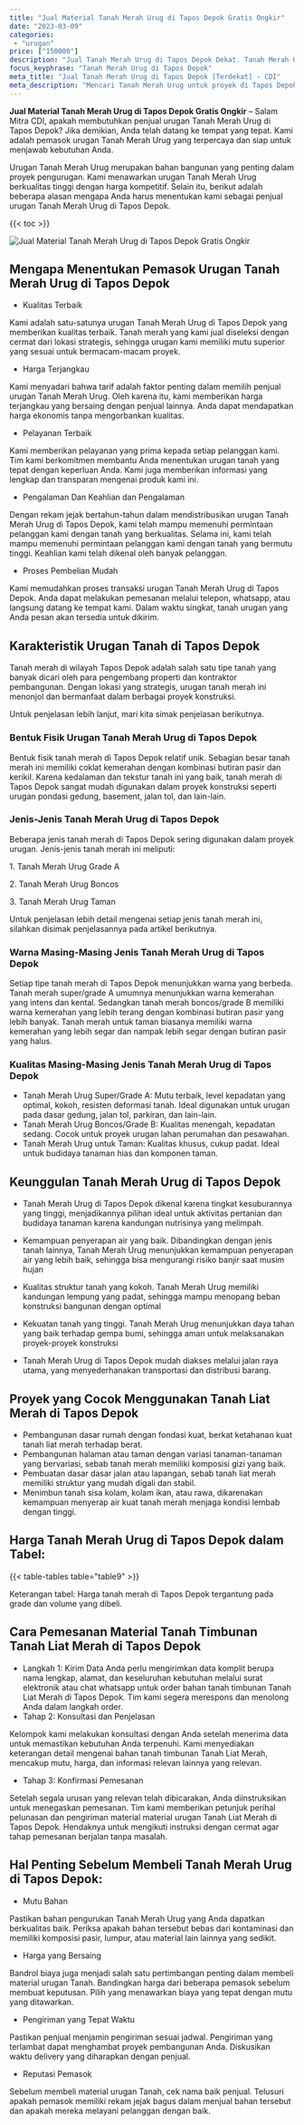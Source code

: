 ```yaml
---
title: "Jual Material Tanah Merah Urug di Tapos Depok Gratis Ongkir"
date: "2023-03-09"
categories:
 - "urugan"
price: ["150000"]
description: "Jual Tanah Merah Urug di Tapos Depok Dekat. Tanah Merah Urug ini sering dipakai dalam proyek konstruksi sebagai bahan urugan yang tahan lama dan tepat guna. Silakan hubungi kami untuk informasi lebih lanjut."
focus_keyphrase: "Tanah Merah Urug di Tapos Depok"
meta_title: "Jual Tanah Merah Urug di Tapos Depok [Terdekat] - CDI"
meta_description: "Mencari Tanah Merah Urug untuk proyek di Tapos Depok? Kami memiliki Tanah Merah Urug berkualitas untuk urugan lahan. Segera dapatkan penawaran terbaik."
---
```


**Jual Material Tanah Merah Urug di Tapos Depok Gratis Ongkir** – Salam Mitra CDI, apakah membutuhkan penjual urugan Tanah Merah Urug di Tapos Depok? Jika demikian, Anda telah datang ke tempat yang tepat. Kami adalah pemasok urugan Tanah Merah Urug yang terpercaya dan siap untuk menjawab kebutuhan Anda.

Urugan Tanah Merah Urug merupakan bahan bangunan yang penting dalam proyek pengurugan. Kami menawarkan urugan Tanah Merah Urug berkualitas tinggi dengan harga kompetitif. Selain itu, berikut adalah beberapa alasan mengapa Anda harus menentukan kami sebagai penjual urugan Tanah Merah Urug di Tapos Depok.

{{< toc >}}

![Jual Material Tanah Merah Urug di Tapos Depok Gratis Ongkir](/images/tanah/tanah-urug-22.jpg)

## Mengapa Menentukan Pemasok Urugan Tanah Merah Urug di Tapos Depok

*   Kualitas Terbaik

Kami adalah satu-satunya urugan Tanah Merah Urug di Tapos Depok yang memberikan kualitas terbaik. Tanah merah yang kami jual diseleksi dengan cermat dari lokasi strategis, sehingga urugan kami memiliki mutu superior yang sesuai untuk bermacam-macam proyek.

*   Harga Terjangkau

Kami menyadari bahwa tarif adalah faktor penting dalam memilih penjual urugan Tanah Merah Urug. Oleh karena itu, kami memberikan harga terjangkau yang bersaing dengan penjual lainnya. Anda dapat mendapatkan harga ekonomis tanpa mengorbankan kualitas.
*   Pelayanan Terbaik

Kami memberikan pelayanan yang prima kepada setiap pelanggan kami. Tim kami berkomitmen membantu Anda menentukan urugan tanah yang tepat dengan keperluan Anda. Kami juga memberikan informasi yang lengkap dan transparan mengenai produk kami ini.
*   Pengalaman Dan Keahlian dan Pengalaman

Dengan rekam jejak bertahun-tahun dalam mendistribusikan urugan Tanah Merah Urug di Tapos Depok, kami telah mampu memenuhi permintaan pelanggan kami dengan tanah yang berkualitas. Selama ini, kami telah mampu memenuhi permintaan pelanggan kami dengan tanah yang bermutu tinggi. Keahlian kami telah dikenal oleh banyak pelanggan.
*   Proses Pembelian Mudah

Kami memudahkan proses transaksi urugan Tanah Merah Urug di Tapos Depok. Anda dapat melakukan pemesanan melalui telepon, whatsapp, atau langsung datang ke tempat kami. Dalam waktu singkat, tanah urugan yang Anda pesan akan tersedia untuk dikirim.

## Karakteristik Urugan Tanah di Tapos Depok

Tanah merah di wilayah Tapos Depok adalah salah satu tipe tanah yang banyak dicari oleh para pengembang properti dan kontraktor pembangunan. Dengan lokasi yang strategis, urugan tanah merah ini menonjol dan bermanfaat dalam berbagai proyek konstruksi.

Untuk penjelasan lebih lanjut, mari kita simak penjelasan berikutnya.

### Bentuk Fisik Urugan Tanah Merah Urug di Tapos Depok

Bentuk fisik tanah merah di Tapos Depok relatif unik. Sebagian besar tanah merah ini memiliki coklat kemerahan dengan kombinasi butiran pasir dan kerikil. Karena kedalaman dan tekstur tanah ini yang baik, tanah merah di Tapos Depok sangat mudah digunakan dalam proyek konstruksi seperti urugan pondasi gedung, basement, jalan tol, dan lain-lain.

### Jenis-Jenis Tanah Merah Urug di Tapos Depok

Beberapa jenis tanah merah di Tapos Depok sering digunakan dalam proyek urugan. Jenis-jenis tanah merah ini meliputi:

1\.  Tanah Merah Urug Grade A

2\.  Tanah Merah Urug Boncos

3\.  Tanah Merah Urug Taman

Untuk penjelasan lebih detail mengenai setiap jenis tanah merah ini, silahkan disimak penjelasannya pada artikel berikutnya. 

### Warna Masing-Masing Jenis Tanah Merah Urug di Tapos Depok

Setiap tipe tanah merah di Tapos Depok menunjukkan warna yang berbeda. Tanah merah super/grade A umumnya menunjukkan warna kemerahan yang intens dan kental. Sedangkan tanah merah boncos/grade B memiliki warna kemerahan yang lebih terang dengan kombinasi butiran pasir yang lebih banyak. Tanah merah untuk taman biasanya memiliki warna kemerahan yang lebih segar dan nampak lebih segar dengan butiran pasir yang halus.

### Kualitas Masing-Masing Jenis Tanah Merah Urug di Tapos Depok

*   Tanah Merah Urug Super/Grade A: Mutu terbaik, level kepadatan yang optimal, kokoh, resisten deformasi tanah. Ideal digunakan untuk urugan pada dasar gedung, jalan tol, parkiran, dan lain-lain.
*   Tanah Merah Urug Boncos/Grade B: Kualitas menengah, kepadatan sedang. Cocok untuk proyek urugan lahan perumahan dan pesawahan.
*   Tanah Merah Urug untuk Taman: Kualitas khusus, cukup padat. Ideal untuk budidaya tanaman hias dan komponen taman. 

## Keunggulan Tanah Merah Urug di Tapos Depok

*   Tanah Merah Urug di Tapos Depok dikenal karena tingkat kesuburannya yang tinggi, menjadikannya pilihan ideal untuk aktivitas pertanian dan budidaya tanaman karena kandungan nutrisinya yang melimpah.
*   Kemampuan penyerapan air yang baik. Dibandingkan dengan jenis tanah lainnya, Tanah Merah Urug menunjukkan kemampuan penyerapan air yang lebih baik, sehingga bisa mengurangi risiko banjir saat musim hujan

*   Kualitas struktur tanah yang kokoh. Tanah Merah Urug memiliki kandungan lempung yang padat, sehingga mampu menopang beban konstruksi bangunan dengan optimal

*   Kekuatan tanah yang tinggi. Tanah Merah Urug menunjukkan daya tahan yang baik terhadap gempa bumi, sehingga aman untuk melaksanakan proyek-proyek konstruksi

*   Tanah Merah Urug di Tapos Depok mudah diakses melalui jalan raya utama, yang menyederhanakan transportasi dan distribusi barang.

## Proyek yang Cocok Menggunakan Tanah Liat Merah di Tapos Depok

*   Pembangunan dasar rumah dengan fondasi kuat, berkat ketahanan kuat tanah liat merah terhadap berat.
*   Pembangunan halaman atau taman dengan variasi tanaman-tanaman yang bervariasi, sebab tanah merah memiliki komposisi gizi yang baik.
*   Pembuatan dasar dasar jalan atau lapangan, sebab tanah liat merah memiliki struktur yang mudah digali dan stabil.
*   Menimbun tanah sisa kolam, kolam ikan, atau rawa, dikarenakan kemampuan menyerap air kuat tanah merah menjaga kondisi lembab dengan tinggi.

## Harga Tanah Merah Urug di Tapos Depok dalam Tabel:

{{< table-tables table="table9" >}}

Keterangan tabel: Harga tanah merah di Tapos Depok tergantung pada grade dan volume yang dibeli.

## Cara Pemesanan Material Tanah Timbunan Tanah Liat Merah di Tapos Depok

*   Langkah 1: Kirim Data
Anda perlu mengirimkan data komplit berupa nama lengkap, alamat, dan keseluruhan kebutuhan melalui surat elektronik atau chat whatsapp untuk order bahan tanah timbunan Tanah Liat Merah di Tapos Depok. Tim kami segera merespons dan menolong Anda dalam langkah order.
*   Tahap 2: Konsultasi dan Penjelasan

Kelompok kami melakukan konsultasi dengan Anda setelah menerima data untuk memastikan kebutuhan Anda terpenuhi. Kami menyediakan keterangan detail mengenai bahan tanah timbunan Tanah Liat Merah, mencakup mutu, harga, dan informasi relevan lainnya yang relevan.
*   Tahap 3: Konfirmasi Pemesanan

Setelah segala urusan yang relevan telah dibicarakan, Anda diinstruksikan untuk menegaskan pemesanan. Tim kami memberikan petunjuk perihal pelunasan dan pengiriman material material urugan Tanah Liat Merah di Tapos Depok. Hendaknya untuk mengikuti instruksi dengan cermat agar tahap pemesanan berjalan tanpa masalah.

## Hal Penting Sebelum Membeli Tanah Merah Urug di Tapos Depok:

*   Mutu Bahan

Pastikan bahan pengurukan Tanah Merah Urug yang Anda dapatkan berkualitas baik. Periksa apakah bahan tersebut bebas dari kontaminasi dan memiliki komposisi pasir, lumpur, atau material lain lainnya yang sedikit.
*   Harga yang Bersaing

Bandrol biaya juga menjadi salah satu pertimbangan penting dalam membeli material urugan Tanah. Bandingkan harga dari beberapa pemasok sebelum membuat keputusan. Pilih yang menawarkan biaya yang tepat dengan mutu yang ditawarkan.
*   Pengiriman yang Tepat Waktu

Pastikan penjual menjamin pengiriman sesuai jadwal. Pengiriman yang terlambat dapat menghambat proyek pembangunan Anda. Diskusikan waktu delivery yang diharapkan dengan penjual.
*   Reputasi Pemasok

Sebelum membeli material urugan Tanah, cek nama baik penjual. Telusuri apakah pemasok memiliki rekam jejak bagus dalam menjual bahan tersebut dan apakah mereka melayani pelanggan dengan baik.